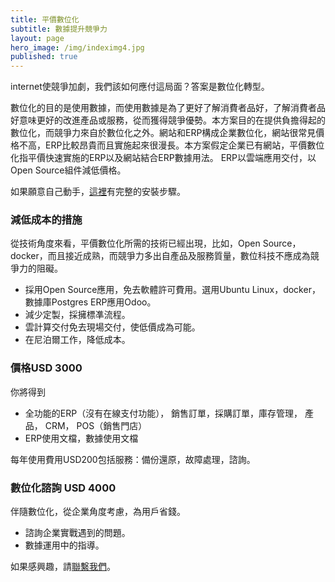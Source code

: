 ```yaml
---
title: 平價數位化
subtitle: 數據提升競爭力
layout: page
hero_image: /img/indeximg4.jpg
published: true
---
```


internet使競爭加劇，我們該如何應付這局面？答案是數位化轉型。

數位化的目的是使用數據，而使用數據是為了更好了解消費者品好，了解消費者品好意味更好的改進產品或服務，從而獲得競爭優勢。本方案目的在提供負擔得起的數位化，而競爭力來自於數位化之外。網站和ERP構成企業數位化，網站很常見價格不高，ERP比較昂貴而且實施起來很漫長。本方案假定企業已有網站，平價數位化指平價快速實施的ERP以及網站結合ERP數據用法。 ERP以雲端應用交付，以Open Source組件減低價格。

如果願意自己動手，[這裡](https://github.com/tacticlink/cheapdigital)有完整的安裝步驟。

### 減低成本的措施

從技術角度來看，平價數位化所需的技術已經出現，比如，Open Source，docker，而且接近成熟，而競爭力多出自產品及服務質量，數位科技不應成為競爭力的阻礙。

- 採用Open Source應用，免去軟體許可費用。選用Ubuntu Linux，docker，數據庫Postgres ERP應用Odoo。
- 減少定製，採擁標凖流程。
- 雲計算交付免去現場交付，使低價成為可能。
- 在尼泊爾工作，降低成本。

### 價格USD 3000

你將得到

- 全功能的ERP（沒有在線支付功能）， 銷售訂單，採購訂單，庫存管理， 產品， CRM， POS（銷售門店）
- ERP使用文檔，數據使用文檔

每年使用費用USD200包括服務：備份還原，故障處理，諮詢。

### 數位化諮詢 USD 4000

伴隨數位化，從企業角度考慮，為用戶省錢。

- 諮詢企業實戰遇到的問題。
- 數據運用中的指導。

如果感興趣，請[聯繫我們](/contact)。 

